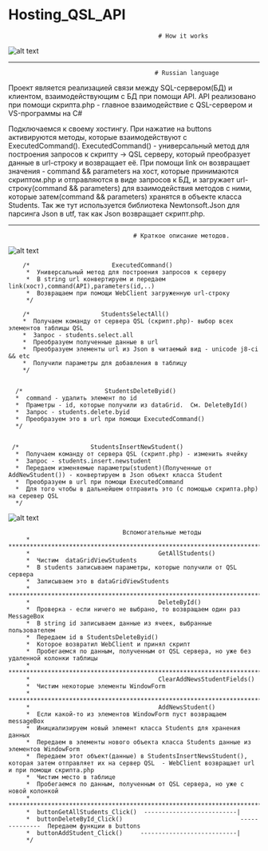  # Hosting_QSL_API
                                              # How it works
![alt text](https://cloud.githubusercontent.com/assets/24619416/25585736/bf75c698-2ea4-11e7-9114-5a2c56b4629e.png)
**********************************************************************************************************************
                                             # Russian language
   Проект является реализацией связи между SQL-сервером(БД) и клиентом, взаимодействующим с БД при помощи API.
   API реализовано при помощи скрипта.php - главное взаимодействие с QSL-сервером и VS-программы на C#
   
Подключаемся к своему хостингу.
При нажатие на buttons активируются методы, которые взаимодействуют с ExecutedCommand().
ExecutedCommand() - универсальный метод для построения запросов к скрипту -> QSL серверу, который преобразует данные 
в url-строку и возвращает её.
При помощи link он возвращает значения - command && parameters на хост, которые принимаются скриптом.php и отправляются в виде запросов 
к БД, и загружает url-строку(command && parameters) для взаимодействия методов с ними, которые затем(command && parameters) хранятся в 
объекте класса Students.
Так же тут используется библиотека Newtonsoft.Json для парсинга Json в utf, так как Json возвращает скрипт.php.
***********************************************************************************************************************************
                                       # Краткое описание методов.
 ![alt text](https://cloud.githubusercontent.com/assets/24619416/25585534/c52b1c4c-2ea3-11e7-9a11-c59d3177e2c8.png)                                      
                                              
        /*                       ExecutedCommand()
         *  Универсальный метод для построения запросов к серверу 
         *  В string url конвертируем и передаем link(хост),command(API),parameters(id,..)
         *  Возвращаем при помощи WebClient загруженную url-строку
         */      
      
        /*                    StudentsSelectAll()
        *  Получаем команду от сервера QSL (скрипт.php)- выбор всех элементов таблицы QSL
        *  Запрос - students.select.all
        *  Преобразуем полученные данные в url 
        *  Преобразуем элементы url из Json в читаемый вид - unicode j8-ci && etc
        *  Получили параметры для добавления в таблицу
        */
        

      /*                       StudentsDeleteByid()
      *  command - удалить элемент по id 
      *  Праметры - id, которые получили из dataGrid.  Cм. DeleteById()
      *  Запрос - students.delete.byid
      *  Преобразуем это в url при помощи ExecutedCommand()
      */
        

     /*                    StudentsInsertNewStudent()
      *  Получаем команду от сервера QSL (скрипт.php) - изменить ячейку
      *  Запрос - students.insert.newstudent
      *  Передаем изменяемые параметры(student)(Полученные от AddNewStudent()) - конвертируем в Json объект класса Student
      *  Преобразуем в url при помощи ExecutedCommand
      *  Для того чтобы в дальнейшем отправить это (с помощью скрипта.php) на серевер QSL
      */
      
  ![alt text](https://cloud.githubusercontent.com/assets/24619416/25585757/d4d5583c-2ea4-11e7-83e6-444251092f92.png)
     
                                    Вспомогательные методы
         *  ***************************************************************************                                
         *                                    GetAllStudents()
         *  Чистим  dataGridViewStudents
         *  В students записываем параметры, которые получили от QSL сервера
         *  Записываем это в dataGridViewStudents
         *  ****************************************************************************
         *                                    DeleteById()
         *  Проверка - если ничего не выбрано, то возвращаем один раз MessageBox             
         *  В string id записываем данные из ячеек, выбранные пользователем      
         *  Передаем id в StudentsDeleteByid()
         *  Которое возвратил WebClient и принял скрипт
         *  Пробегаемся по данным, полученным от QSL сервера, но уже без удаленной колонки таблицы        
         *  ***************************************************************************************
         *                                    ClearAddNewsStudentFields()
         *  Чистим некоторые элементы WindowForm      
         *  *********************************************************************************         
         *                                    AddNewsStudent()
         *  Если какой-то из элементов WindowForm пуст возвращаем messageBox                            
         *  Инициализируем новый элемент класса Students для хранения данных                                    
         *  Передаем в элементы нового объекта класса Students данные из элементов WindowForm                           
         *  Передаем этот объект(данные) в StudentsInsertNewsStudent(), которая затем отправляет их на сервер QSL  - WebClient возвращает url и при помощи скрипта.php
         *  Чистим место в таблице
         *  Пробегаемся по данным, полученным от QSL сервера, но уже с новой колонкой       
         *  ********************************************************************************************
         *  buttonGetAllStudents_Click()  --------------------------|
         *  buttonDeleteById_Click()                                 --------------  Передаем функции в buttons
         *  buttonAddStudent_Click()     ---------------------------|                 
         */
        


